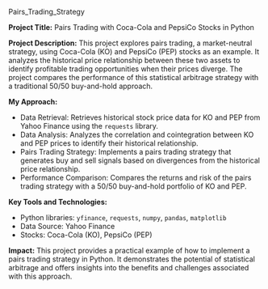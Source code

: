 Pairs_Trading_Strategy

**Project Title:** Pairs Trading with Coca-Cola and PepsiCo Stocks in Python

**Project Description:** This project explores pairs trading, a market-neutral strategy, using Coca-Cola (KO) and PepsiCo (PEP) stocks as an example. It analyzes the historical price relationship between these two assets to identify profitable trading opportunities when their prices diverge. The project compares the performance of this statistical arbitrage strategy with a traditional 50/50 buy-and-hold approach.

**My Approach:**

* Data Retrieval: Retrieves historical stock price data for KO and PEP from Yahoo Finance using the `requests` library.
* Data Analysis: Analyzes the correlation and cointegration between KO and PEP prices to identify their historical relationship.
* Pairs Trading Strategy: Implements a pairs trading strategy that generates buy and sell signals based on divergences from the historical price relationship.
* Performance Comparison: Compares the returns and risk of the pairs trading strategy with a 50/50 buy-and-hold portfolio of KO and PEP.

**Key Tools and Technologies:**

* Python libraries: `yfinance`, `requests`, `numpy`, `pandas`, `matplotlib`
* Data Source: Yahoo Finance
* Stocks: Coca-Cola (KO), PepsiCo (PEP)

**Impact:** This project provides a practical example of how to implement a pairs trading strategy in Python. It demonstrates the potential of statistical arbitrage and offers insights into the benefits and challenges associated with this approach.
